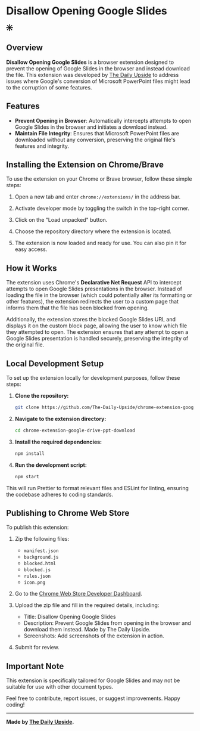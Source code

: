 # Disallow Opening Google Slides

![Icon](icon.png)

## Overview

**Disallow Opening Google Slides** is a browser extension designed to prevent the opening of Google Slides in the browser and instead download the file. This extension was developed by [The Daily Upside](https://www.thedailyupside.com) to address issues where Google's conversion of Microsoft PowerPoint files might lead to the corruption of some features.

## Features

-   **Prevent Opening in Browser**: Automatically intercepts attempts to open Google Slides in the browser and initiates a download instead.
-   **Maintain File Integrity**: Ensures that Microsoft PowerPoint files are downloaded without any conversion, preserving the original file's features and integrity.

## Installing the Extension on Chrome/Brave

To use the extension on your Chrome or Brave browser, follow these simple steps:

1. Open a new tab and enter `chrome://extensions/` in the address bar.

2. Activate developer mode by toggling the switch in the top-right corner.

3. Click on the "Load unpacked" button.

4. Choose the repository directory where the extension is located.

5. The extension is now loaded and ready for use. You can also pin it for easy access.

## How it Works

The extension uses Chrome's **Declarative Net Request** API to intercept attempts to open Google Slides presentations in the browser. Instead of loading the file in the browser (which could potentially alter its formatting or other features), the extension redirects the user to a custom page that informs them that the file has been blocked from opening.

Additionally, the extension stores the blocked Google Slides URL and displays it on the custom block page, allowing the user to know which file they attempted to open. The extension ensures that any attempt to open a Google Slides presentation is handled securely, preserving the integrity of the original file.

## Local Development Setup

To set up the extension locally for development purposes, follow these steps:

1. **Clone the repository:**

    ```bash
    git clone https://github.com/The-Daily-Upside/chrome-extension-google-drive-ppt-download.git
    ```

2. **Navigate to the extension directory:**

    ```bash
    cd chrome-extension-google-drive-ppt-download
    ```

3. **Install the required dependencies:**

    ```bash
    npm install
    ```

4. **Run the development script:**
    ```bash
    npm start
    ```

This will run Prettier to format relevant files and ESLint for linting, ensuring the codebase adheres to coding standards.

## Publishing to Chrome Web Store

To publish this extension:

1. Zip the following files:
    - `manifest.json`
    - `background.js`
    - `blocked.html`
    - `blocked.js`
    - `rules.json`
    - `icon.png`

2. Go to the [Chrome Web Store Developer Dashboard](https://chrome.google.com/webstore/devconsole/).

3. Upload the zip file and fill in the required details, including:
    - Title: Disallow Opening Google Slides
    - Description: Prevent Google Slides from opening in the browser and download them instead. Made by The Daily Upside.
    - Screenshots: Add screenshots of the extension in action.

4. Submit for review.

## Important Note

This extension is specifically tailored for Google Slides and may not be suitable for use with other document types.

Feel free to contribute, report issues, or suggest improvements. Happy coding!

---

**Made by [The Daily Upside](https://www.thedailyupside.com).**
